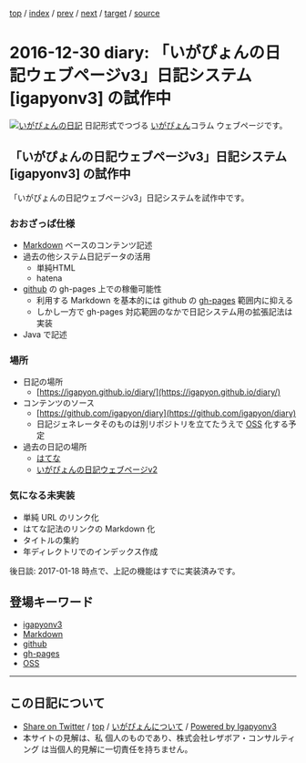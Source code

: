 [top](../index.html) 
 / [index](index.html) 
 / [prev](ig161229.html) 
 / [next](ig161231.html) 
 / [target](https://www.igapyon.jp/igapyon/diary/2016/ig161230.html) 
 / [source](https://github.com/igapyon/diary/blob/master/2016/ig161230.src.md) 

2016-12-30 diary: 「いがぴょんの日記ウェブページv3」日記システム [igapyonv3] の試作中
=====================================================================================================
[![いがぴょんの日記](https://www.igapyon.jp/igapyon/diary/images/iga200306s.jpg "いがぴょん")](https://www.igapyon.jp/igapyon/diary/memo/memoigapyon.html) 日記形式でつづる [いがぴょん](https://www.igapyon.jp/igapyon/diary/memo/memoigapyon.html)コラム ウェブページです。

## 「いがぴょんの日記ウェブページv3」日記システム [igapyonv3] の試作中

「いがぴょんの日記ウェブページv3」日記システムを試作中です。

### おおざっぱ仕様

* [Markdown](../keyword/markdown.html) ベースのコンテンツ記述
* 過去の他システム日記データの活用
  * 単純HTML
  * hatena
* [github](../keyword/github.html) の gh-pages 上での稼働可能性
  * 利用する Markdown を基本的には github の [gh-pages](../keyword/gh-pages.html) 範囲内に抑える
  * しかし一方で gh-pages 対応範囲のなかで日記システム用の拡張記法は実装
* Java で記述

### 場所

* 日記の場所
  * [https://igapyon.github.io/diary/](https://igapyon.github.io/diary/)
* コンテンツのソース
  * [https://github.com/igapyon/diary](https://github.com/igapyon/diary)
  * 日記ジェネレータそのものは別リポジトリを立てたうえで [OSS](../keyword/oss.html) 化する予定
* 過去の日記の場所
  * [はてな](http://d.hatena.ne.jp/igapyon/)
  * [いがぴょんの日記ウェブページv2](https://www.igapyon.jp/igapyon/diary/)

### 気になる未実装

* 単純 URL のリンク化
* はてな記法のリンクの Markdown 化
* タイトルの集約
* 年ディレクトリでのインデックス作成

後日談: 2017-01-18 時点で、上記の機能はすでに実装済みです。

## 登場キーワード

* [igapyonv3](../keyword/igapyonv3.html)
* [Markdown](../keyword/markdown.html)
* [github](../keyword/github.html)
* [gh-pages](../keyword/gh-pages.html)
* [OSS](../keyword/oss.html)

----------------------------------------------------------------------------------------------------

## この日記について

* [Share on Twitter](https://twitter.com/intent/tweet?hashtags=igapyon%2Cdiary%2C%E3%81%84%E3%81%8C%E3%81%B4%E3%82%87%E3%82%93%2Cigapyonv3%2CMarkdown%2Cgithub%2Cgh-pages%2COSS&text=%E3%80%8C%E3%81%84%E3%81%8C%E3%81%B4%E3%82%87%E3%82%93%E3%81%AE%E6%97%A5%E8%A8%98%E3%82%A6%E3%82%A7%E3%83%96%E3%83%9A%E3%83%BC%E3%82%B8v3%E3%80%8D%E6%97%A5%E8%A8%98%E3%82%B7%E3%82%B9%E3%83%86%E3%83%A0+%5Bigapyonv3%5D+%E3%81%AE%E8%A9%A6%E4%BD%9C%E4%B8%AD&url=https%3A%2F%2Fwww.igapyon.jp%2Figapyon%2Fdiary%2F2016%2Fig161230.html) / [top](../index.html) / [いがぴょんについて](https://www.igapyon.jp/igapyon/diary/memo/memoigapyon.html) / [Powered by Igapyonv3](https://github.com/igapyon/igapyonv3)
* 本サイトの見解は、私 個人のものであり、株式会社レザボア・コンサルティング は当個人的見解に一切責任を持ちません。 
